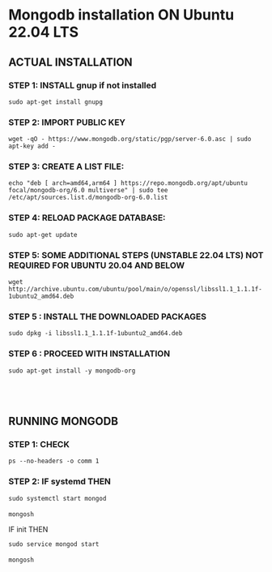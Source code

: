 # Mongodb installation ON Ubuntu 22.04 LTS
## ACTUAL INSTALLATION
### STEP 1: INSTALL gnup if not installed<br/>

```sudo apt-get install gnupg```<br/>

### STEP 2: IMPORT PUBLIC KEY<br/>

```wget -qO - https://www.mongodb.org/static/pgp/server-6.0.asc | sudo apt-key add -```
<br/>
### STEP 3: CREATE A LIST FILE:<br/>

```echo "deb [ arch=amd64,arm64 ] https://repo.mongodb.org/apt/ubuntu focal/mongodb-org/6.0 multiverse" | sudo tee /etc/apt/sources.list.d/mongodb-org-6.0.list```
<br/>
### STEP 4: RELOAD PACKAGE DATABASE:<br/>

```sudo apt-get update```<br/>

### STEP 5: SOME ADDITIONAL STEPS (UNSTABLE 22.04 LTS) NOT REQUIRED FOR UBUNTU 20.04 AND BELOW<br/>

```wget http://archive.ubuntu.com/ubuntu/pool/main/o/openssl/libssl1.1_1.1.1f-1ubuntu2_amd64.deb```<br/>

### STEP 5 : INSTALL THE DOWNLOADED PACKAGES<br/>
```sudo dpkg -i libssl1.1_1.1.1f-1ubuntu2_amd64.deb```<br/>

### STEP 6 : PROCEED WITH INSTALLATION<br/>
```sudo apt-get install -y mongodb-org```<br/>
<br/><br/><br/>
## RUNNING MONGODB
### STEP 1: CHECK
```ps --no-headers -o comm 1```

### STEP 2: IF systemd THEN
```sudo systemctl start mongod```<br/><br/>
```mongosh```

IF init THEN

```sudo service mongod start```<br/><br/>
```mongosh```


